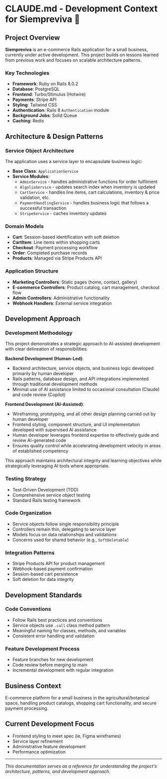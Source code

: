 # CLAUDE.md - Development Context for Siempreviva 🪻

## Project Overview
**Siempreviva** is an e-commerce Rails application for a small business, currently under active development. This project builds on lessons learned from previous work and focuses on scalable architecture patterns.

### Key Technologies
- **Framework**: Ruby on Rails 8.0.2
- **Database**: PostgreSQL  
- **Frontend**: Turbo/Stimulus (Hotwire)
- **Payments**: Stripe API
- **Styling**: Tailwind CSS
- **Authentication**: Rails 8 `Authentication` module
- **Background Jobs**: Solid Queue
- **Caching**: Redis

## Architecture & Design Patterns

### Service Object Architecture
The application uses a service layer to encapsulate business logic:
- **Base Class**: `ApplicationService` 
- **Service Modules**: 
  - `AdminService` - handles administrative functions for order fulfilment
  - `AlgoliaService` - updates search index when inventory is updated
  - `CartService` - handles line items, cart calculations, inventory & price validation, etc.
  - `PaymentHandlingService` - handles business logic that follows a successful transaction
  - `StripeService` - caches inventory updates

### Domain Models
- **Cart**: Session-based identification with soft deletion
- **CartItem**: Line items within shopping carts
- **Checkout**: Payment processing workflow
- **Order**: Completed purchase records
- **Products**: Managed via Stripe Products API

### Application Structure
- **Marketing Controllers**: Static pages (home, contact, gallery)
- **E-commerce Controllers**: Product catalog, cart management, checkout flow
- **Admin Controllers**: Administrative functionality
- **Webhook Handlers**: External service integration

## Development Approach

### Development Methodology
This project demonstrates a strategic approach to AI-assisted development with clear delineation of responsibilities:

**Backend Development (Human-Led)**:
- Backend architecture, service objects, and business logic developed primarily by human developer
- Rails patterns, database design, and API integrations implemented through traditional development methods
- Minimal use of AI assistance limited to occasional consultation (Claude) and code review (Copilot)

**Frontend Development (AI-Assisted)**:
- Wireframing, prototyping, and all other design planning carried out by human developer
- Frontend styling, component structure, and UI implementation developed with supervised AI assistance
- Human developer leverages frontend expertise to effectively guide and review AI-generated code
- Ensures quality control while accelerating development velocity in areas of established competency

This approach maintains architectural integrity and learning objectives while strategically leveraging AI tools where appropriate.

### Testing Strategy
- Test-Driven Development (TDD)
- Comprehensive service object testing
- Standard Rails testing framework

### Code Organization
- Service objects follow single responsibility principle
- Controllers remain thin, delegating to service layer
- Models focus on data relationships and validations
- Concerns used for shared behavior (e.g., `SoftDeletable`)

### Integration Patterns
- Stripe Products API for product management
- Webhook-based payment confirmation
- Session-based cart persistence
- Soft deletion for data integrity

## Development Standards

### Code Conventions
- Follow Rails best practices and conventions
- Service objects use `.call` class method pattern
- Meaningful naming for classes, methods, and variables
- Consistent error handling and validation

### Feature Development Process
- Feature branches for new development
- Code review before merging to main
- Incremental development with regular integration

## Business Context
E-commerce platform for a small business in the agricultural/botanical space, handling product catalogs, shopping cart functionality, and secure payment processing.

## Current Development Focus
- Frontend styling to meet spec (ie, Figma wireframes)
- Service layer refinement  
- Administrative feature development
- Performance optimization

---
*This documentation serves as a reference for understanding the project's architecture, patterns, and development approach.*